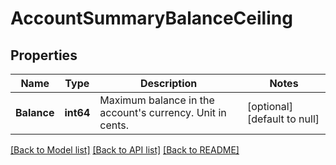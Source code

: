 # AccountSummaryBalanceCeiling

## Properties
Name | Type | Description | Notes
------------ | ------------- | ------------- | -------------
**Balance** | **int64** | Maximum balance in the account&#x27;s currency. Unit in cents. | [optional] [default to null]

[[Back to Model list]](../README.md#documentation-for-models) [[Back to API list]](../README.md#documentation-for-api-endpoints) [[Back to README]](../README.md)

